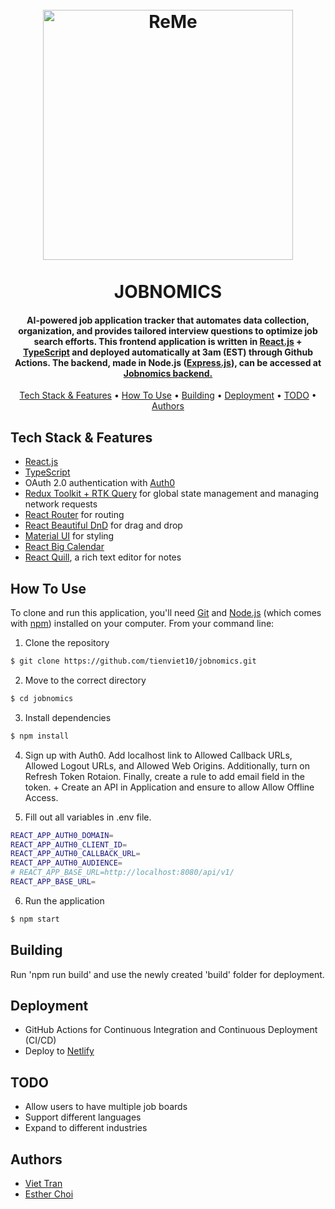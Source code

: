 
<h1 align="center">
  <br>
  <a href="https://jobnomics.net/"><img src="https://user-images.githubusercontent.com/70352144/228985158-dbfd0ef1-3df7-4628-8161-5011e6db8cf0.png" alt="ReMe" width="400"></a>
  <br>
  <br>
  JOBNOMICS
  <br>
</h1>


<h4 align="center">AI-powered job application tracker that automates data collection, organization, and provides tailored interview questions to optimize job search efforts. This frontend application is written in <a href="https://reactjs.org/">React.js</a> + <a href="https://www.typescriptlang.org/">TypeScript</a> and deployed automatically at 3am (EST) through Github Actions. The backend, made in Node.js (<a href="https://expressjs.com/">Express.js</a>), can be accessed at <a href="https://github.com/esther-sh-choi/jobnomics-api">Jobnomics backend.</a></h4>

<p align="center">
  <a href="#key-features">Tech Stack & Features</a> •
  <a href="#how-to-use">How To Use</a> •
  <a href="#building">Building</a> •
  <a href="#deployment">Deployment</a> •
  <a href="#todo">TODO</a> •
  <a href="#authors">Authors</a> 
</p>

## Tech Stack & Features

* [React.js](https://reactjs.org)
* [TypeScript](https://www.typescriptlang.org/)
* OAuth 2.0 authentication with [Auth0](https://auth0.com/)
* [Redux Toolkit + RTK Query](https://redux-toolkit.js.org/) for global state management and managing network requests
* [React Router](https://reactrouter.com/) for routing
* [React Beautiful DnD](https://github.com/atlassian/react-beautiful-dnd) for drag and drop
* [Material UI](https://mui.com/) for styling
* [React Big Calendar](https://github.com/jquense/react-big-calendar)
* [React Quill](https://github.com/jquense/react-big-calendar), a rich text editor for notes

## How To Use

To clone and run this application, you'll need [Git](https://git-scm.com) and [Node.js](https://nodejs.org/en/download/) (which comes with [npm](http://npmjs.com)) installed on your computer. From your command line:

1. Clone the repository

```sh
$ git clone https://github.com/tienviet10/jobnomics.git
```

2. Move to the correct directory

```sh
$ cd jobnomics
```

3. Install dependencies

```sh
$ npm install
```

4. Sign up with Auth0. Add localhost link to Allowed Callback URLs, Allowed Logout URLs, and Allowed Web Origins. Additionally, turn on Refresh Token Rotaion. Finally, create a rule to add email field in the token. + Create an API in Application and ensure to allow Allow Offline Access.


5. Fill out all variables in .env file.

```sh
REACT_APP_AUTH0_DOMAIN=
REACT_APP_AUTH0_CLIENT_ID=
REACT_APP_AUTH0_CALLBACK_URL=
REACT_APP_AUTH0_AUDIENCE=
# REACT_APP_BASE_URL=http://localhost:8080/api/v1/
REACT_APP_BASE_URL=
```

6. Run the application

```sh
$ npm start
```

## Building

Run 'npm run build' and use the newly created 'build' folder for deployment.

## Deployment
- GitHub Actions for Continuous Integration and Continuous Deployment (CI/CD)
- Deploy to <a href="https://www.netlify.com">Netlify</a>

## TODO

* Allow users to have multiple job boards
* Support different languages
* Expand to different industries

## Authors
- <a href="https://github.com/tienviet10">Viet Tran</a>
- <a href="https://github.com/esther-sh-choi">Esther Choi</a>

